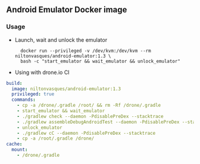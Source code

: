 ## Android Emulator Docker image

### Usage

* Launch, wait and unlock the emulator

        docker run --privileged -v /dev/kvm:/dev/kvm --rm niltonvasques/android-emulator:1.3 \ 
        bash -c "start_emulator && wait_emulator && unlock_emulator"
      
* Using with drone.io CI      

```yml
build:
  image: niltonvasques/android-emulator:1.3
  privileged: true
  commands:
    - cp -a /drone/.gradle /root/ && rm -Rf /drone/.gradle
    - start_emulator && wait_emulator
    - ./gradlew check --daemon -PdisablePreDex --stacktrace
    - ./gradlew assembleDebugAndroidTest --daemon -PdisablePreDex --stacktrace
    - unlock_emulator
    - ./gradlew cC --daemon -PdisablePreDex --stacktrace
    - cp -a /root/.gradle /drone/
cache:
  mount:
    - /drone/.gradle
```
